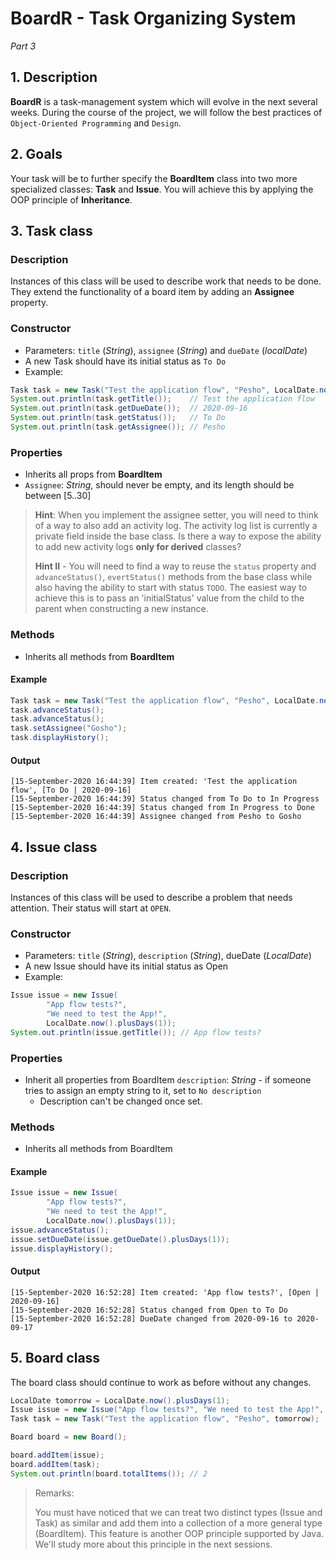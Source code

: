 # BoardR - Task Organizing System

_Part 3_

## 1. Description

**BoardR** is a task-management system which will evolve in the next several weeks. During the course of the project, we will follow the best practices of `Object-Oriented Programming` and `Design`.

## 2. Goals

Your task will be to further specify the **BoardItem** class into two more specialized classes: **Task** and **Issue**.
You will achieve this by applying the OOP principle of **Inheritance**.

## 3. Task class

### Description

Instances of this class will be used to describe work that needs to be done. They extend the functionality of a board item by adding an **Assignee** property.

### Constructor

- Parameters: `title` (_String_), `assignee` (_String_) and `dueDate` (_localDate_)
- A new Task should have its initial status as `To Do`
- Example:

```java
Task task = new Task("Test the application flow", "Pesho", LocalDate.now().plusDays(1));
System.out.println(task.getTitle());    // Test the application flow
System.out.println(task.getDueDate());  // 2020-09-16
System.out.println(task.getStatus());   // To Do
System.out.println(task.getAssignee()); // Pesho
```

### Properties

- Inherits all props from **BoardItem**
- `Assignee`: _String_, should never be empty, and its length should be between [5..30]

> **Hint**: When you implement the assignee setter, you will need to think of a way to also add an activity log. The activity log list is currently a private field inside the base class. Is there a way to expose the ability to add new activity logs **only for derived** classes?
>
> **Hint II** - You will need to find a way to reuse the `status` property and `advanceStatus()`, `evertStatus()` methods from the base class while also having the ability to start with status `TODO`. The easiest way to achieve this is to pass an 'initialStatus' value from the child to the parent when constructing a new instance.

### Methods

- Inherits all methods from **BoardItem**

#### Example

```java
Task task = new Task("Test the application flow", "Pesho", LocalDate.now().plusDays(1));
task.advanceStatus();
task.advanceStatus();
task.setAssignee("Gosho");
task.displayHistory();
```

#### Output

```
[15-September-2020 16:44:39] Item created: 'Test the application flow', [To Do | 2020-09-16]
[15-September-2020 16:44:39] Status changed from To Do to In Progress
[15-September-2020 16:44:39] Status changed from In Progress to Done
[15-September-2020 16:44:39] Assignee changed from Pesho to Gosho
```

## 4. Issue class

### Description

Instances of this class will be used to describe a problem that needs attention. Their status will start at `OPEN`.

### Constructor

- Parameters: `title` (_String_), `description` (_String_), dueDate (_LocalDate_)
- A new Issue should have its initial status as Open
- Example:

```java
Issue issue = new Issue(
        "App flow tests?",
        "We need to test the App!",
        LocalDate.now().plusDays(1));
System.out.println(issue.getTitle()); // App flow tests?
```

### Properties

- Inherit all properties from BoardItem
  `description`: _String_ - if someone tries to assign an empty string to it, set to `No description`
  - Description can't be changed once set.

### Methods

- Inherits all methods from BoardItem

#### Example

```java
Issue issue = new Issue(
        "App flow tests?",
        "We need to test the App!",
        LocalDate.now().plusDays(1));
issue.advanceStatus();
issue.setDueDate(issue.getDueDate().plusDays(1));
issue.displayHistory();
```

#### Output

```
[15-September-2020 16:52:28] Item created: 'App flow tests?', [Open | 2020-09-16]
[15-September-2020 16:52:28] Status changed from Open to To Do
[15-September-2020 16:52:28] DueDate changed from 2020-09-16 to 2020-09-17
```

## 5. Board class

The board class should continue to work as before without any changes.

```java
LocalDate tomorrow = LocalDate.now().plusDays(1);
Issue issue = new Issue("App flow tests?", "We need to test the App!", tomorrow);
Task task = new Task("Test the application flow", "Pesho", tomorrow);

Board board = new Board();

board.addItem(issue);
board.addItem(task);
System.out.println(board.totalItems()); // 2
```

> Remarks:
>
> You must have noticed that we can treat two distinct types (Issue and Task) as similar and add them into a collection of a more general type (BoardItem). This feature is another OOP principle supported by Java. We'll study more about this principle in the next sessions.
